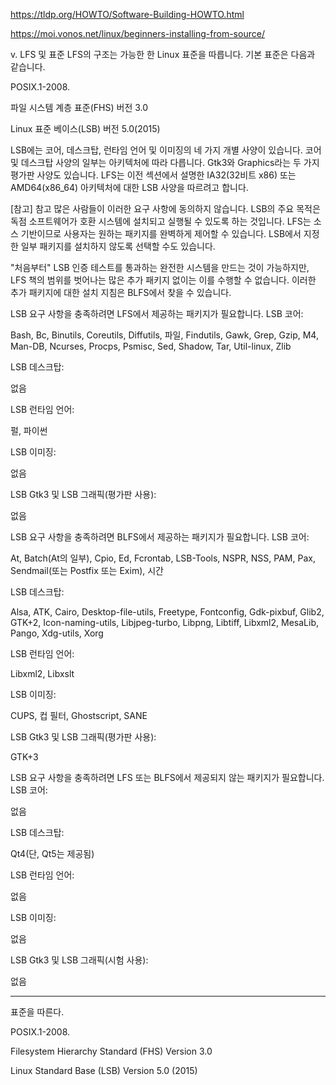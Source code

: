 https://tldp.org/HOWTO/Software-Building-HOWTO.html

https://moi.vonos.net/linux/beginners-installing-from-source/

v. LFS 및 표준
LFS의 구조는 가능한 한 Linux 표준을 따릅니다. 기본 표준은 다음과 같습니다.

POSIX.1-2008.

파일 시스템 계층 표준(FHS) 버전 3.0

Linux 표준 베이스(LSB) 버전 5.0(2015)

LSB에는 코어, 데스크탑, 런타임 언어 및 이미징의 네 가지 개별 사양이 있습니다. 코어 및 데스크탑 사양의 일부는 아키텍처에 따라 다릅니다. Gtk3와 Graphics라는 두 가지 평가판 사양도 있습니다. LFS는 이전 섹션에서 설명한 IA32(32비트 x86) 또는 AMD64(x86_64) 아키텍처에 대한 LSB 사양을 따르려고 합니다.

[참고] 참고
많은 사람들이 이러한 요구 사항에 동의하지 않습니다. LSB의 주요 목적은 독점 소프트웨어가 호환 시스템에 설치되고 실행될 수 있도록 하는 것입니다. LFS는 소스 기반이므로 사용자는 원하는 패키지를 완벽하게 제어할 수 있습니다. LSB에서 지정한 일부 패키지를 설치하지 않도록 선택할 수도 있습니다.

"처음부터" LSB 인증 테스트를 통과하는 완전한 시스템을 만드는 것이 가능하지만, LFS 책의 범위를 벗어나는 많은 추가 패키지 없이는 이를 수행할 수 없습니다. 이러한 추가 패키지에 대한 설치 지침은 BLFS에서 찾을 수 있습니다.

LSB 요구 사항을 충족하려면 LFS에서 제공하는 패키지가 필요합니다.
LSB 코어:

Bash, Bc, Binutils, Coreutils, Diffutils, 파일, Findutils, Gawk, Grep, Gzip, M4, Man-DB, Ncurses, Procps, Psmisc, Sed, Shadow, Tar, Util-linux, Zlib

LSB 데스크탑:

없음

LSB 런타임 언어:

펄, 파이썬

LSB 이미징:

없음

LSB Gtk3 및 LSB 그래픽(평가판 사용):

없음

LSB 요구 사항을 충족하려면 BLFS에서 제공하는 패키지가 필요합니다.
LSB 코어:

At, Batch(At의 일부), Cpio, Ed, Fcrontab, LSB-Tools, NSPR, NSS, PAM, Pax, Sendmail(또는 Postfix 또는 Exim), 시간

LSB 데스크탑:

Alsa, ATK, Cairo, Desktop-file-utils, Freetype, Fontconfig, Gdk-pixbuf, Glib2, GTK+2, Icon-naming-utils, Libjpeg-turbo, Libpng, Libtiff, Libxml2, MesaLib, Pango, Xdg-utils, Xorg

LSB 런타임 언어:

Libxml2, Libxslt

LSB 이미징:

CUPS, 컵 필터, Ghostscript, SANE

LSB Gtk3 및 LSB 그래픽(평가판 사용):

GTK+3

LSB 요구 사항을 충족하려면 LFS 또는 BLFS에서 제공되지 않는 패키지가 필요합니다.
LSB 코어:

없음

LSB 데스크탑:

Qt4(단, Qt5는 제공됨)

LSB 런타임 언어:

없음

LSB 이미징:

없음

LSB Gtk3 및 LSB 그래픽(시험 사용):

없음

----

표준을 따른다.

POSIX.1-2008.

Filesystem Hierarchy Standard (FHS) Version 3.0

Linux Standard Base (LSB) Version 5.0 (2015)
